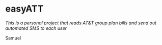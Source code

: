 # easyATT
_This is a personal project that reads AT&T group plan bills and send out automated SMS to each user_

Samuel

